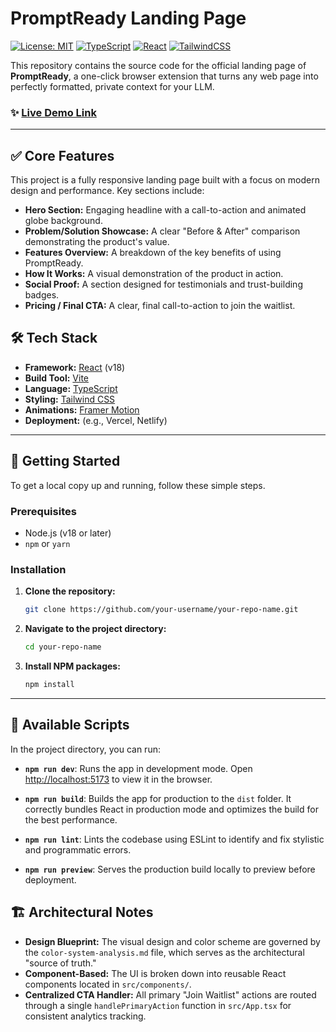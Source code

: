 # PromptReady Landing Page

[![License: MIT](https://img.shields.io/badge/License-MIT-yellow.svg)](https://opensource.org/licenses/MIT)
[![TypeScript](https://img.shields.io/badge/%3C%2F%3E-TypeScript-%230074C1.svg)](https://www.typescriptlang.org/)
[![React](https://img.shields.io/badge/react-%2320232a.svg?style=flat&logo=react&logoColor=%2361DAFB)](https://reactjs.org/)
[![TailwindCSS](https://img.shields.io/badge/tailwindcss-%2338B2AC.svg?style=flat&logo=tailwind-css&logoColor=white)](https://tailwindcss.com/)

This repository contains the source code for the official landing page of **PromptReady**, a one-click browser extension that turns any web page into perfectly formatted, private context for your LLM.

### ✨ [Live Demo Link](https://your-live-url.com)

---

## ✅ Core Features

This project is a fully responsive landing page built with a focus on modern design and performance. Key sections include:

- **Hero Section:** Engaging headline with a call-to-action and animated globe background.
- **Problem/Solution Showcase:** A clear "Before & After" comparison demonstrating the product's value.
- **Features Overview:** A breakdown of the key benefits of using PromptReady.
- **How It Works:** A visual demonstration of the product in action.
- **Social Proof:** A section designed for testimonials and trust-building badges.
- **Pricing / Final CTA:** A clear, final call-to-action to join the waitlist.

## 🛠️ Tech Stack

- **Framework:** [React](https://reactjs.org/) (v18)
- **Build Tool:** [Vite](https://vitejs.dev/)
- **Language:** [TypeScript](https://www.typescriptlang.org/)
- **Styling:** [Tailwind CSS](https://tailwindcss.com/)
- **Animations:** [Framer Motion](https://www.framer.com/motion/)
- **Deployment:** (e.g., Vercel, Netlify)

---

## 🚀 Getting Started

To get a local copy up and running, follow these simple steps.

### Prerequisites

- Node.js (v18 or later)
- `npm` or `yarn`

### Installation

1.  **Clone the repository:**
    ```sh
    git clone https://github.com/your-username/your-repo-name.git
    ```
2.  **Navigate to the project directory:**
    ```sh
    cd your-repo-name
    ```
3.  **Install NPM packages:**
    ```sh
    npm install
    ```

---

## 📜 Available Scripts

In the project directory, you can run:

- **`npm run dev`**: Runs the app in development mode. Open [http://localhost:5173](http://localhost:5173) to view it in the browser.

- **`npm run build`**: Builds the app for production to the `dist` folder. It correctly bundles React in production mode and optimizes the build for the best performance.

- **`npm run lint`**: Lints the codebase using ESLint to identify and fix stylistic and programmatic errors.

- **`npm run preview`**: Serves the production build locally to preview before deployment.

## 🏗️ Architectural Notes

- **Design Blueprint:** The visual design and color scheme are governed by the `color-system-analysis.md` file, which serves as the architectural "source of truth."
- **Component-Based:** The UI is broken down into reusable React components located in `src/components/`.
- **Centralized CTA Handler:** All primary "Join Waitlist" actions are routed through a single `handlePrimaryAction` function in `src/App.tsx` for consistent analytics tracking.

